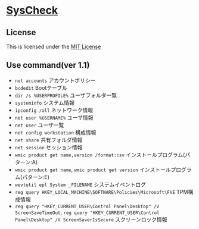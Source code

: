 # [SysCheck](https://github.com/n138-kz/SysCheck)

## License

This is licensed under the [MIT License](LICENSE)

## Use command(ver 1.1)

- `net accounts` アカウントポリシー
- `bcdedit` Bootテーブル
- `dir /s %USERPROFILE%` ユーザフォルダ一覧
- `systeminfo` システム情報
- `ipconfig /all` ネットワーク情報
- `net user %USERNAME%` ユーザ情報
- `net user` ユーザ一覧
- `net config workstation` 構成情報
- `net share` 共有フォルダ情報
- `net session` セッション情報
- `wmic product get name,version /format:csv` インストールプログラム(パターン:A)
- `wmic product get name`, `wmic product get version` インストールプログラム(パターン:E)
- `wevtutil epl System _FILENAME` システムイベントログ
- `reg query HKEY_LOCAL_MACHINE\SOFTWARE\Policies\Microsoft\FVE` TPM構成情報
- `reg query "HKEY_CURRENT_USER\Control Panel\Desktop" /V ScreenSaveTimeOut`, `reg query "HKEY_CURRENT_USER\Control Panel\Desktop" /V ScreenSaverIsSecure` スクリーンロック情報

